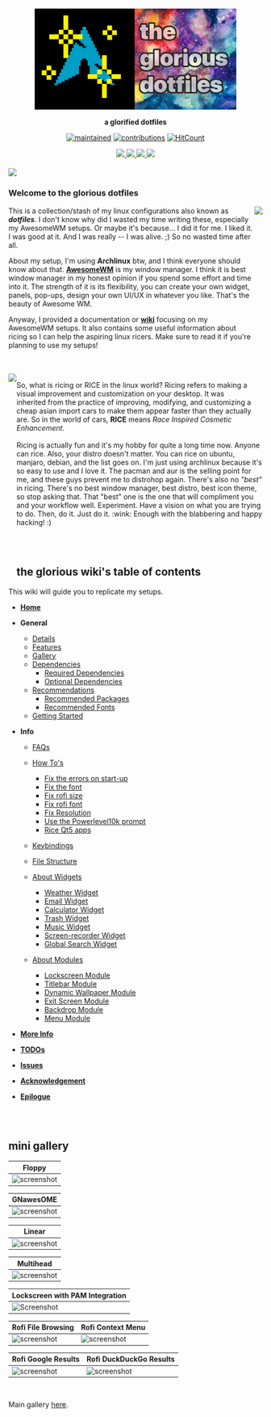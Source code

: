 <div align="center">
    <h3>
    	<img src="images/banner-glorious.png" align="center" height="200px">
    </h3>
    <p align="center">
    	<strong>
    		a glorified dotfiles
    	</strong>
    </p>
</div>

<div align="center">
	
[![maintained](https://img.shields.io/maintenance/yes/2020?label=maintained&style=flat-square)](https://github.com/manilarome/the-glorious-dotfiles/commits/master) [![contributions](https://img.shields.io/badge/contribution-welcome-brightgreen&?style=flat-square)](https://github.com/manilarome/the-glorious-dotfiles/pulls) [![HitCount](http://hits.dwyl.com/manilarome/Glorified-Dotfiles.svg)](http://hits.dwyl.com/manilarome/the-glorified-dotfiles)

</div>

<div align="center">
	<a href="https://github.com/manilarome/the-glorious-dotfiles/wiki">
		<img src="images/button-wiki.png" width="100px">
	</a>
	<a href="https://github.com/manilarome/the-glorious-dotfiles/wiki/Dependencies">
		<img src="images/button-depends.png" width="100px">
	</a>
	<a href="https://github.com/manilarome/the-glorious-dotfiles/wiki/Getting-Started">
		<img src="images/button-install.png" width="100px">
	</a>
	<a href="https://github.com/manilarome/the-glorious-dotfiles/wiki/Gallery">
		<img src="images/button-gallery.png" width="100px">
	</a>
	<br><br>
</div>

<img src="images/setup-big.png" align="center">

<br>

### Welcome to the glorious dotfiles

<img src="images/setups.png" align="right" height="400px">

<p align="left">
This is a collection/stash of my linux configurations also known as <b><i>dotfiles</i></b>. I don't know why did I wasted my time writing these, especially my AwesomeWM setups. Or maybe it's because... I did it for me. I liked it. I was good at it. And I was really -- I was alive. ;) So no wasted time after all.

About my setup, I'm using **Archlinux** btw, and I think everyone should know about that. **[AwesomeWM](https://awesomewm.org/)** is my window manager. I think it is best window manager in my honest opinion if you spend some effort and time into it.  The strength of it is its flexibility, you can create your own widget, panels, pop-ups, design your own UI/UX in whatever you like. That's the beauty of Awesome WM.

Anyway, I provided a documentation or **[wiki](https://github.com/manilarome/the-glorious-dotfiles/wiki)** focusing on my AwesomeWM setups. It also contains some useful information about ricing so I can help the aspiring linux ricers. Make sure to read it if you're planning to use my setups!
</p>

<br>
<br>

<img src="images/setups2.png" align="left" height="400px">
<p align="left">
So, what is ricing or RICE in the linux world? Ricing refers to making a visual improvement and customization on your desktop. It was inherited from the practice of improving, modifying, and customizing a cheap asian import cars to make them appear faster than they actually are. So in the world of cars, <b>RICE</b> means <i>Race Inspired Cosmetic Enhancement</i>.
<br>
<br>
Ricing is actually fun and it's my hobby for quite a long time now. Anyone can rice. Also, your distro doesn't matter. You can rice on ubuntu, manjaro, debian, and the list goes on. I'm just using archlinux because it's so easy to use and I love it. The pacman and aur is the selling point for me, and these guys prevent me to distrohop again. There's also no <i>"best"</i> in ricing. There's no best window manager, best distro, best icon theme, so stop asking that. That "best" one is the one that will compliment you and your workflow well. Experiment. Have a vision on what you are trying to do. Then, do it. Just do it. :wink: Enough with the blabbering and happy hacking! :)
</p>

<br>
<br>

## the glorious wiki's table of contents
This wiki will guide you to replicate my setups.

-   **[Home](https://github.com/manilarome/the-glorious-dotfiles/wiki)**

-   **General**

	- [Details](https://github.com/manilarome/the-glorious-dotfiles/wiki/Details)
	- [Features](https://github.com/manilarome/the-glorious-dotfiles/wiki/Features)
	- [Gallery](https://github.com/manilarome/the-glorious-dotfiles/wiki/Gallery)
	- [Dependencies](https://github.com/manilarome/the-glorious-dotfiles/wiki/Dependencies)
		- [Required Dependencies](https://github.com/manilarome/the-glorious-dotfiles/wiki/Dependencies#required-dependencies)
		- [Optional Dependencies](https://github.com/manilarome/the-glorious-dotfiles/wiki/Dependencies#optional-dependencies)
	- [Recommendations](https://github.com/manilarome/the-glorious-dotfiles/wiki/Recommended)
		- [Recommended Packages](https://github.com/manilarome/the-glorious-dotfiles/wiki/Recommended#recommended-packages)
		- [Recommended Fonts](https://github.com/manilarome/the-glorious-dotfiles/wiki/Recommended#recommended-fonts)
	- [Getting Started](https://github.com/manilarome/the-glorious-dotfiles/wiki/Getting-Started)

-   **Info**

	-   [FAQs](https://github.com/manilarome/the-glorious-dotfiles/wiki/FAQs)

	-   [How To's](https://github.com/manilarome/the-glorious-dotfiles/wiki/How-Tos)
	
		-   [Fix the errors on start-up](https://github.com/manilarome/the-glorious-dotfiles/wiki/How-Tos#fix-the-errors-on-start-up)
		-   [Fix the font](https://github.com/manilarome/the-glorious-dotfiles/wiki/How-Tos#fix-font)
		-   [Fix rofi size](https://github.com/manilarome/the-glorious-dotfiles/wiki/How-Tos#fix-rofi-application-menu-size)
		-   [Fix rofi font](https://github.com/manilarome/the-glorious-dotfiles/wiki/How-Tos#fix-rofi-font)
		-   [Fix Resolution](https://github.com/manilarome/the-glorious-dotfiles/wiki/How-Tos#fix-resolution)
		-   [Use the Powerlevel10k prompt](https://github.com/manilarome/the-glorious-dotfiles/wiki/How-Tos#use-the-powerlevel10k-prompt)
		-   [Rice Qt5 apps](https://github.com/manilarome/the-glorious-dotfiles/wiki/How-Tos#rice-qt5-apps-on-non-plasma-environment)
	
	-   [Keybindings](https://github.com/manilarome/the-glorious-dotfiles/wiki/Keybindings)
	
	-   [File Structure](https://github.com/manilarome/the-glorious-dotfiles/wiki/File-Structure)
	
	-   [About Widgets](https://github.com/manilarome/the-glorious-dotfiles/wiki/About-Widgets)
	
		-   [Weather Widget](https://github.com/manilarome/the-glorious-dotfiles/wiki/About-Widgets#weather-widget)
		-   [Email Widget](https://github.com/manilarome/the-glorious-dotfiles/wiki/About-Widgets#email-widget)
		-   [Calculator Widget](https://github.com/manilarome/the-glorious-dotfiles/wiki/About-Widgets#calculator-widget)
		-   [Trash Widget](https://github.com/manilarome/the-glorious-dotfiles/wiki/About-Widgets#trash-widget)
		-   [Music Widget](https://github.com/manilarome/the-glorious-dotfiles/wiki/About-Widgets#music-widget)
		-   [Screen-recorder Widget](https://github.com/manilarome/the-glorious-dotfiles/wiki/About-Widgets#screen-recorder-widget)
		-   [Global Search Widget](https://github.com/manilarome/the-glorious-dotfiles/wiki/About-Widgets#global-search-rofi)
	
	-   [About Modules](https://github.com/manilarome/the-glorious-dotfiles/wiki/About-Modules)
	
		-   [Lockscreen Module](https://github.com/manilarome/the-glorious-dotfiles/wiki/About-Modules#lockscreen-module)
		-   [Titlebar Module](https://github.com/manilarome/the-glorious-dotfiles/wiki/About-Modules#titlebar-module)
		-   [Dynamic Wallpaper Module](https://github.com/manilarome/the-glorious-dotfiles/wiki/About-Modules#dynamic-wallpaper-module)
		-   [Exit Screen Module](https://github.com/manilarome/the-glorious-dotfiles/wiki/About-Modules#exit-screen-module)
		-   [Backdrop Module](https://github.com/manilarome/the-glorious-dotfiles/wiki/About-Modules#backdrop-module)
		-   [Menu Module](https://github.com/manilarome/the-glorious-dotfiles/wiki/About-Modules#menu-module)

-   **[More Info](https://github.com/manilarome/the-glorious-dotfiles/wiki/More)**

-   **[TODOs](https://github.com/manilarome/the-glorious-dotfiles/wiki/TODOs)**

-   **[Issues](https://github.com/manilarome/the-glorious-dotfiles/wiki/Issues)**

-   **[Acknowledgement](https://github.com/manilarome/the-glorious-dotfiles/wiki/Acknowledgement)**

-   **[Epilogue](https://github.com/manilarome/the-glorious-dotfiles/wiki/Epilogue)**

<br>
<br>

## mini gallery

| Floppy |
| --- |
| ![screenshot](https://raw.githubusercontent.com/wiki/manilarome/the-glorious-dotfiles/images/setups/floppy/dirty.png) |

| GNawesOME |
| --- |
| ![screenshot](https://raw.githubusercontent.com/wiki/manilarome/the-glorious-dotfiles/images/setups/gnawesome/today.png) |

| Linear |
| --- |
| ![screenshot](https://raw.githubusercontent.com/wiki/manilarome/the-glorious-dotfiles/images/setups/linear/busier.png) |

| Multihead |
| --- |
| ![screenshot](https://raw.githubusercontent.com/wiki/manilarome/the-glorious-dotfiles/images/multihead.png) |

| Lockscreen with **PAM Integration**|
| --- |
| ![Screenshot](https://raw.githubusercontent.com/wiki/manilarome/the-glorious-dotfiles/images/setups/floppy/lockscreen.png) |

| Rofi File Browsing | Rofi Context Menu |
| --- | --- |
| ![screenshot](https://raw.githubusercontent.com/wiki/manilarome/the-glorious-dotfiles/images/widgets/rofi-global-main.png) | ![screenshot](https://raw.githubusercontent.com/wiki/manilarome/the-glorious-dotfiles/images/widgets/rofi-global-menu.png) |

| Rofi Google Results | Rofi DuckDuckGo Results |
| --- | --- |
| ![screenshot](https://raw.githubusercontent.com/wiki/manilarome/the-glorious-dotfiles/images/widgets/rofi-web-google.png) | ![screenshot](https://raw.githubusercontent.com/wiki/manilarome/the-glorious-dotfiles/images/widgets/rofi-web-ddg.png) |

<br>

Main gallery [here](https://github.com/manilarome/the-glorious-dotfiles/wiki/Gallery).
